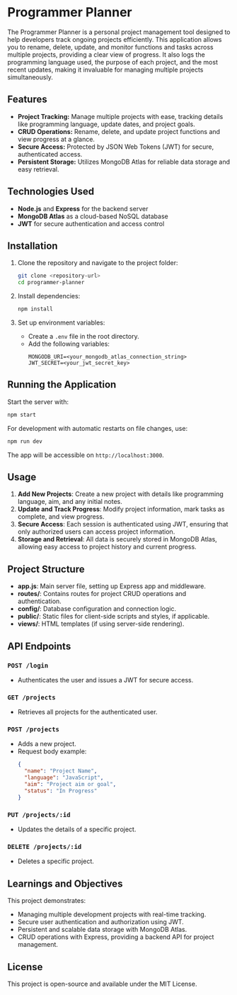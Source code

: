 
# Programmer Planner

The Programmer Planner is a personal project management tool designed to help developers track ongoing projects efficiently. This application allows you to rename, delete, update, and monitor functions and tasks across multiple projects, providing a clear view of progress. It also logs the programming language used, the purpose of each project, and the most recent updates, making it invaluable for managing multiple projects simultaneously.

## Features
- **Project Tracking:** Manage multiple projects with ease, tracking details like programming language, update dates, and project goals.
- **CRUD Operations:** Rename, delete, and update project functions and view progress at a glance.
- **Secure Access:** Protected by JSON Web Tokens (JWT) for secure, authenticated access.
- **Persistent Storage:** Utilizes MongoDB Atlas for reliable data storage and easy retrieval.

## Technologies Used
- **Node.js** and **Express** for the backend server
- **MongoDB Atlas** as a cloud-based NoSQL database
- **JWT** for secure authentication and access control

## Installation

1. Clone the repository and navigate to the project folder:
    ```bash
    git clone <repository-url>
    cd programmer-planner
    ```

2. Install dependencies:
    ```bash
    npm install
    ```

3. Set up environment variables:
   - Create a `.env` file in the root directory.
   - Add the following variables:
     ```plaintext
     MONGODB_URI=<your_mongodb_atlas_connection_string>
     JWT_SECRET=<your_jwt_secret_key>
     ```

## Running the Application

Start the server with:
```bash
npm start
```

For development with automatic restarts on file changes, use:
```bash
npm run dev
```

The app will be accessible on `http://localhost:3000`.

## Usage

1. **Add New Projects**: Create a new project with details like programming language, aim, and any initial notes.
2. **Update and Track Progress**: Modify project information, mark tasks as complete, and view progress.
3. **Secure Access**: Each session is authenticated using JWT, ensuring that only authorized users can access project information.
4. **Storage and Retrieval**: All data is securely stored in MongoDB Atlas, allowing easy access to project history and current progress.

## Project Structure

- **app.js**: Main server file, setting up Express app and middleware.
- **routes/**: Contains routes for project CRUD operations and authentication.
- **config/**: Database configuration and connection logic.
- **public/**: Static files for client-side scripts and styles, if applicable.
- **views/**: HTML templates (if using server-side rendering).

## API Endpoints

### `POST /login`
- Authenticates the user and issues a JWT for secure access.

### `GET /projects`
- Retrieves all projects for the authenticated user.

### `POST /projects`
- Adds a new project.
- Request body example:
  ```json
  {
    "name": "Project Name",
    "language": "JavaScript",
    "aim": "Project aim or goal",
    "status": "In Progress"
  }
  ```

### `PUT /projects/:id`
- Updates the details of a specific project.

### `DELETE /projects/:id`
- Deletes a specific project.

## Learnings and Objectives

This project demonstrates:
- Managing multiple development projects with real-time tracking.
- Secure user authentication and authorization using JWT.
- Persistent and scalable data storage with MongoDB Atlas.
- CRUD operations with Express, providing a backend API for project management.

## License
This project is open-source and available under the MIT License.
